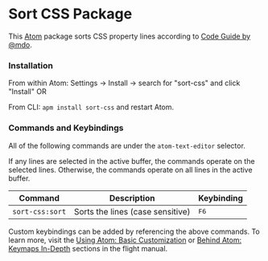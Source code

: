 # Sort CSS Package

This [Atom](https://atom.io/) package sorts CSS property lines according to [Code Guide by @mdo](http://codeguide.co/).

### Installation

From within Atom: Settings -> Install -> search for "sort-css" and click "Install" OR

From CLI: `apm install sort-css` and restart Atom.

### Commands and Keybindings

All of the following commands are under the `atom-text-editor` selector.

If any lines are selected in the active buffer, the commands operate on the selected lines. Otherwise, the commands operate on all lines in the active buffer.

|Command|Description|Keybinding|
|-------|-----------|----------|
|`sort-css:sort`|Sorts the lines (case sensitive)|<kbd>F6</kbd>

Custom keybindings can be added by referencing the above commands.  To learn more, visit the [Using Atom: Basic Customization](http://flight-manual.atom.io/using-atom/sections/basic-customization/#customizing-keybindings) or [Behind Atom: Keymaps In-Depth](http://flight-manual.atom.io/behind-atom/sections/keymaps-in-depth) sections in the flight manual.

